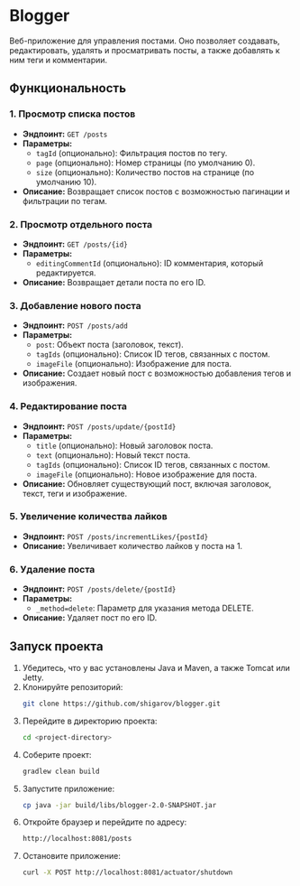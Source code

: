 # Blogger
Веб-приложение для управления постами. 
Оно позволяет создавать, редактировать, удалять и просматривать посты, 
а также добавлять к ним теги и комментарии.

## Функциональность

### 1. Просмотр списка постов
- **Эндпоинт:** `GET /posts`
- **Параметры:**
    - `tagId` (опционально): Фильтрация постов по тегу.
    - `page` (опционально): Номер страницы (по умолчанию 0).
    - `size` (опционально): Количество постов на странице (по умолчанию 10).
- **Описание:** Возвращает список постов с возможностью пагинации и фильтрации по тегам.

### 2. Просмотр отдельного поста
- **Эндпоинт:** `GET /posts/{id}`
- **Параметры:**
    - `editingCommentId` (опционально): ID комментария, который редактируется.
- **Описание:** Возвращает детали поста по его ID.

### 3. Добавление нового поста
- **Эндпоинт:** `POST /posts/add`
- **Параметры:**
    - `post`: Объект поста (заголовок, текст).
    - `tagIds` (опционально): Список ID тегов, связанных с постом.
    - `imageFile` (опционально): Изображение для поста.
- **Описание:** Создает новый пост с возможностью добавления тегов и изображения.

### 4. Редактирование поста
- **Эндпоинт:** `POST /posts/update/{postId}`
- **Параметры:**
    - `title` (опционально): Новый заголовок поста.
    - `text` (опционально): Новый текст поста.
    - `tagIds` (опционально): Список ID тегов, связанных с постом.
    - `imageFile` (опционально): Новое изображение для поста.
- **Описание:** Обновляет существующий пост, включая заголовок, текст, теги и изображение.

### 5. Увеличение количества лайков
- **Эндпоинт:** `POST /posts/incrementLikes/{postId}`
- **Описание:** Увеличивает количество лайков у поста на 1.

### 6. Удаление поста
- **Эндпоинт:** `POST /posts/delete/{postId}`
- **Параметры:**
    - `_method=delete`: Параметр для указания метода DELETE.
- **Описание:** Удаляет пост по его ID.

## Запуск проекта

1. Убедитесь, что у вас установлены Java и Maven, а также Tomcat или Jetty.
2. Клонируйте репозиторий:
    ```bash
    git clone https://github.com/shigarov/blogger.git
    ```
3. Перейдите в директорию проекта:
    ```bash 
    cd <project-directory>
    ```
4. Соберите проект:
    ```bash 
    gradlew clean build
    ```
5. Запустите приложение:
    ```bash 
    cp java -jar build/libs/blogger-2.0-SNAPSHOT.jar
    ```
6. Откройте браузер и перейдите по адресу:
    ```bash 
    http://localhost:8081/posts
    ```
7. Остановите приложение:
   ```bash
   curl -X POST http://localhost:8081/actuator/shutdown
   ```
